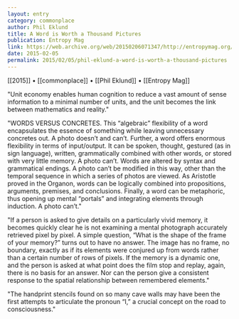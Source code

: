 ```yaml
---
layout: entry
category: commonplace
author: Phil Eklund
title: A Word is Worth a Thousand Pictures
publication: Entropy Mag
link: https://web.archive.org/web/20150206071347/http://entropymag.org/a-word-is-worth-a-thousand-pictures/
date: 2015-02-05
permalink: 2015/02/05/phil-eklund-a-word-is-worth-a-thousand-pictures
---
```


[[2015]] • [[commonplace]] • [[Phil Eklund]] • [[Entropy Mag]]

"Unit economy enables human cognition to reduce a vast amount of sense information to a minimal number of units, and the unit becomes the link between mathematics and reality."
 
"WORDS VERSUS CONCRETES. This “algebraic” flexibility of a word encapsulates the essence of something while leaving unnecessary concretes out. A photo doesn’t and can’t. Further, a word offers enormous flexibility in terms of input/output. It can be spoken, thought, gestured (as in sign language), written, grammatically combined with other words, or stored with very little memory. A photo can’t. Words are altered by syntax and grammatical endings. A photo can’t be modified in this way, other than the temporal sequence in which a series of photos are viewed. As Aristotle proved in the Organon, words can be logically combined into propositions, arguments, premises, and conclusions. Finally, a word can be metaphoric, thus opening up mental “portals” and integrating elements through induction. A photo can’t."

"If a person is asked to give details on a particularly vivid memory, it becomes quickly clear he is not examining a mental photograph accurately retrieved pixel by pixel. A simple question, “What is the shape of the frame of your memory?” turns out to have no answer. The image has no frame, no boundary, exactly as if its elements were conjured up from words rather than a certain number of rows of pixels. If the memory is a dynamic one, and the person is asked at what point does the film stop and replay, again, there is no basis for an answer. Nor can the person give a consistent response to the spatial relationship between remembered elements."

"The handprint stencils found on so many cave walls may have been the first attempts to articulate the pronoun “I,” a crucial concept on the road to consciousness."